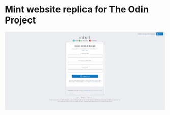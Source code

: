 # Mint website replica for The Odin Project
![Alt text](./mint-replica-screenshot.png?raw=true "Mint Replica Screenshot")

